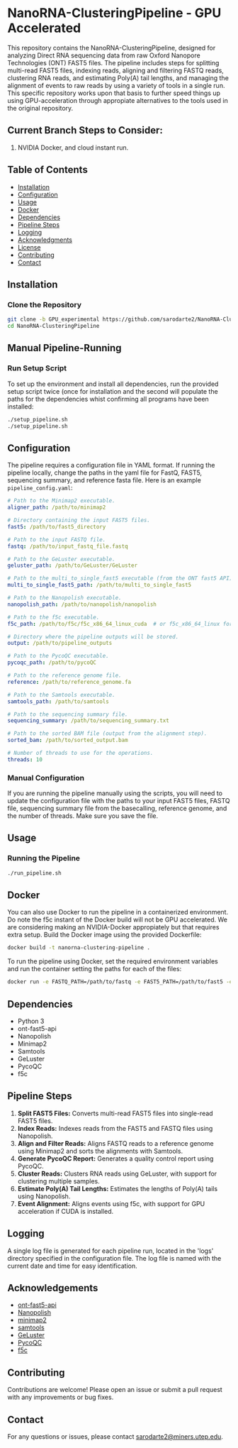 # NanoRNA-ClusteringPipeline - GPU Accelerated

This repository contains the NanoRNA-ClusteringPipeline, designed for analyzing Direct RNA sequencing data from raw Oxford Nanopore Technologies (ONT) FAST5 files. The pipeline includes steps for splitting multi-read FAST5 files, indexing reads, aligning and filtering FASTQ reads, clustering RNA reads, and estimating Poly(A) tail lengths, and managing the alignment of events to raw reads by using a variety of tools in a single run. This specific repository works upon that basis to further speed things up using GPU-acceleration through appropiate alternatives to the tools used in the original repository. 

## Current Branch Steps to Consider:
1. NVIDIA Docker, and cloud instant run. 

## Table of Contents
- [Installation](#installation)
- [Configuration](#configuration)
- [Usage](#usage)
- [Docker](#docker)
- [Dependencies](#dependencies)
- [Pipeline Steps](#pipeline-steps)
- [Logging](#logging)
- [Acknowledgments](#acknowledgments)
- [License](#license)
- [Contributing](#contributing)
- [Contact](#contact)

## Installation

### Clone the Repository
```bash
git clone -b GPU_experimental https://github.com/sarodarte2/NanoRNA-ClusteringPipeline.git
cd NanoRNA-ClusteringPipeline
```
## Manual Pipeline-Running

### Run Setup Script
To set up the environment and install all dependencies, run the provided setup script twice (once for installation and the second will populate the paths for the dependencies whist confirming all programs have been installed:

```bash
./setup_pipeline.sh
./setup_pipeline.sh
```

## Configuration
The pipeline requires a configuration file in YAML format. If running the pipeline locally, change the paths in the yaml file for FastQ, FAST5, sequencing summary, and reference fasta file. Here is an example `pipeline_config.yaml`:
```yaml
# Path to the Minimap2 executable.
aligner_path: /path/to/minimap2

# Directory containing the input FAST5 files.
fast5: /path/to/fast5_directory

# Path to the input FASTQ file.
fastq: /path/to/input_fastq_file.fastq

# Path to the GeLuster executable.
geluster_path: /path/to/GeLuster/GeLuster

# Path to the multi_to_single_fast5 executable (from the ONT fast5 API).
multi_to_single_fast5_path: /path/to/multi_to_single_fast5

# Path to the Nanopolish executable.
nanopolish_path: /path/to/nanopolish/nanopolish

# Path to the f5c executable.
f5c_path: /path/to/f5c/f5c_x86_64_linux_cuda  # or f5c_x86_64_linux for CPU-only

# Directory where the pipeline outputs will be stored.
output: /path/to/pipeline_outputs

# Path to the PycoQC executable.
pycoqc_path: /path/to/pycoQC

# Path to the reference genome file.
reference: /path/to/reference_genome.fa

# Path to the Samtools executable.
samtools_path: /path/to/samtools

# Path to the sequencing summary file.
sequencing_summary: /path/to/sequencing_summary.txt

# Path to the sorted BAM file (output from the alignment step).
sorted_bam: /path/to/sorted_output.bam

# Number of threads to use for the operations.
threads: 10
```

### Manual Configuration
If you are running the pipeline manually using the scripts, you will need to update the configuration file with the paths to your input FAST5 files, FASTQ file, sequencing summary file from the basecalling, reference genome, and the number of threads. Make sure you save the file.

## Usage

### Running the Pipeline
```bash
./run_pipeline.sh
```
## Docker
You can also use Docker to run the pipeline in a containerized environment. Do note the f5c instant of the Docker build will not be GPU accelerated. We are considering making an NVIDIA-Docker appropiately but that requires extra setup. Build the Docker image using the provided Dockerfile:

```bash
docker build -t nanorna-clustering-pipeline .
```
To run the pipeline using Docker, set the required environment variables and run the container setting the paths for each of the files:

```bash
docker run -e FASTQ_PATH=/path/to/fastq -e FAST5_PATH=/path/to/fast5 -e REF_PATH=/path/to/reference -e SEQUENCING_SUMMARY=/path/to/sequencing_summary.txt -e CONFIG_PATH=/path/to/config/pipeline_config.yaml -e THREADS=10 nanorna-clustering-pipeline
```
## Dependencies
- Python 3
- ont-fast5-api
- Nanopolish
- Minimap2
- Samtools
- GeLuster
- PycoQC
- f5c

## Pipeline Steps
1. **Split FAST5 Files:** Converts multi-read FAST5 files into single-read FAST5 files.
2. **Index Reads:** Indexes reads from the FAST5 and FASTQ files using Nanopolish.
3. **Align and Filter Reads:** Aligns FASTQ reads to a reference genome using Minimap2 and sorts the alignments with Samtools.
4. **Generate PycoQC Report:** Generates a quality control report using PycoQC.
5. **Cluster Reads:** Clusters RNA reads using GeLuster, with support for clustering multiple samples.
6. **Estimate Poly(A) Tail Lengths:** Estimates the lengths of Poly(A) tails using Nanopolish.
7. **Event Alignment:** Aligns events using f5c, with support for GPU acceleration if CUDA is installed.

## Logging
A single log file is generated for each pipeline run, located in the 'logs' directory specified in the configuration file. The log file is named with the current date and time for easy identification.

## Acknowledgements
- [ont-fast5-api](https://github.com/nanoporetech/ont_fast5_api)
- [Nanopolish](https://github.com/jts/nanopolish)
- [minimap2](https://github.com/lh3/minimap2)
- [samtools](https://github.com/samtools/samtools)
- [GeLuster](https://github.com/GeLuster)
- [PycoQC](https://github.com/a-slide/pycoQC)
- [f5c](https://github.com/hasindu2008/f5c)

## Contributing

Contributions are welcome! Please open an issue or submit a pull request with any improvements or bug fixes.

## Contact

For any questions or issues, please contact [sarodarte2@miners.utep.edu](mailto:your-email@example.com).
